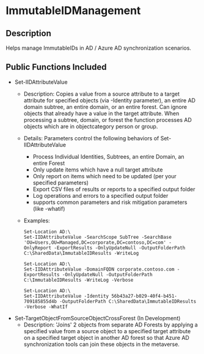 # ImmutableIDManagement

## Description

Helps manage ImmutableIDs in AD / Azure AD synchronization scenarios.

## Public Functions Included

* Set-IIDAttributeValue
  * Description: Copies a value from a source attribute to a target attribute for specified objects (via -Identity parameter), an entire AD domain subtree, an entire domain, or an entire forest.  Can ignore objects that already have a value in the target attribute. When processing a subtree, domain, or forest the function processes AD objects which are in objectcategory person or group.
  * Details: Parameters control the following behaviors of Set-IIDAttributeValue
    * Process Individual Identities, Subtrees, an entire Domain, an entire Forest
    * Only update items which have a null target attribute
    * Only report on items which need to be updated (per your specified parameters)
    * Export CSV files of results or reports to a specified output folder
    * Log operations and errors to a specified output folder
    * supports common parameters and risk mitigation parameters (like -whatif)
  * Examples:

        Set-Location AD:\
        Set-IIDAttributeValue -SearchScope SubTree -SearchBase 'OU=Users,OU=Managed,DC=corporate,DC=contoso,DC=com' -OnlyReport -ExportResults -OnlyUpdateNull -OutputFolderPath C:\SharedData\ImmutableIDResults -WriteLog
        
        Set-Location AD:\
        Set-IIDAttributeValue -DomainFQDN corporate.contoso.com -ExportResults -OnlyUpdateNull -OutputFolderPath C:\ImmutableIDResults -WriteLog -Verbose

        Set-Location AD:\
        Set-IIDAttributeValue -Identity 56b43a27-b029-40f4-b451-709185855d4b -OutputFolderPath C:\SharedData\ImmutableIDResults -Verbose -WhatIf
        

* Set-TargetObjectFromSourceObjectCrossForest (In Development)
    * Description: 'Joins' 2 objects from separate AD Forests by applying a specified value from a source object to a specified target attribute on a specified target object in another AD forest so that Azure AD synchronization tools can join these objects in the metaverse.